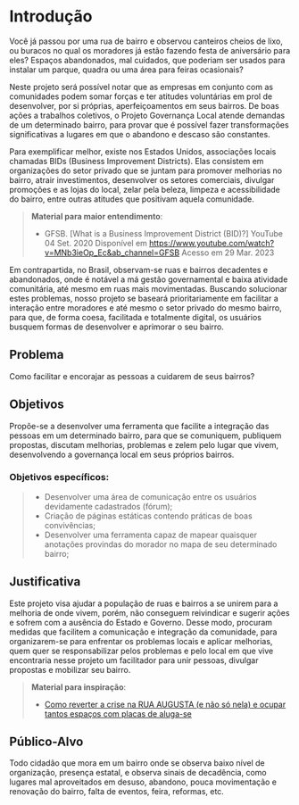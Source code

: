 # Introdução

   Você já passou por uma rua de bairro e observou canteiros cheios de lixo, ou buracos no qual os moradores já estão fazendo festa de aniversário para eles? Espaços abandonados, mal cuidados, que poderiam ser usados para instalar um parque, quadra ou uma área para feiras ocasionais?

Neste projeto será possível notar que as empresas em conjunto com as comunidades podem somar forças e ter atitudes voluntárias em prol de desenvolver, por si próprias, aperfeiçoamentos em seus bairros. De boas ações a trabalhos coletivos, o Projeto Governança Local atende demandas de um determinado bairro, para provar que é possível fazer transformações significativas a lugares em que o abandono e descaso são constantes.

Para exemplificar melhor, existe nos Estados Unidos, associações locais chamadas BIDs (Business Improvement Districts). Elas consistem em organizações do setor privado que se juntam para promover melhorias no bairro, atrair investimentos, desenvolver os setores comerciais, divulgar promoções e as lojas do local, zelar pela beleza, limpeza e acessibilidade do bairro, entre outras atitudes que positivam aquela comunidade.
   > **Material para maior entendimento**:
   > - GFSB. [What is a Business Improvement District (BID)?] YouTube 04 Set. 2020
   > Disponível em <https://www.youtube.com/watch?v=MNb3ieOp_Ec&ab_channel=GFSB>
     Acesso em 29 Mar. 2023
   
   Em contrapartida, no Brasil, observam-se ruas e bairros decadentes e abandonados, onde é notável a má gestão governamental e baixa atividade comunitária, até mesmo em ruas mais movimentadas. Buscando solucionar estes problemas, nosso projeto se baseará prioritariamente em facilitar a interação entre moradores e até mesmo o setor privado do mesmo bairro, para que, de forma coesa, facilitada e totalmente digital, os usuários busquem formas de desenvolver e aprimorar o seu bairro. 

## Problema

Como facilitar e encorajar as pessoas a cuidarem de seus bairros?

## Objetivos

Propõe-se a desenvolver uma ferramenta que facilite a integração das pessoas em um determinado bairro, para que se comuniquem, publiquem propostas, discutam melhorias, problemas e zelem pelo lugar que vivem, desenvolvendo a governança local em seus próprios bairros.

### Objetivos específicos: 
> - Desenvolver uma área de comunicação entre os usuários devidamente cadastrados (fórum);
> - Criação de páginas estáticas contendo práticas de boas convivências;
> - Desenvolver uma ferramenta capaz de mapear quaisquer anotações provindas do morador no mapa de seu determinado bairro;


## Justificativa

Este projeto visa ajudar a população de ruas e bairros a se unirem para a melhoria de onde vivem, porém, não conseguem reivindicar e sugerir ações e sofrem com a ausência do Estado e Governo. Desse modo, procuram medidas que facilitem a comunicação e integração da comunidade, para organizarem-se para enfrentar os problemas locais e aplicar melhorias, quem quer se responsabilizar pelos problemas e pelo local em que vive encontraria nesse projeto um facilitador para unir pessoas, divulgar propostas e mobilizar seu bairro.

> **Material para inspiração**:
> - [Como reverter a crise na RUA AUGUSTA (e não só nela) e ocupar tantos espaços com placas de aluga-se](https://youtu.be/QsHJraQOgAQ)

## Público-Alvo

Todo cidadão que mora em um bairro onde se observa baixo nível de organização, presença estatal, e observa sinais de decadência, como lugares mal aproveitados em desuso, abandono, pouca movimentação e renovação do bairro, falta de eventos, feira, reformas, etc.

